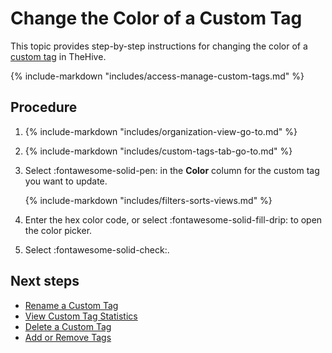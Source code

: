 # Change the Color of a Custom Tag

This topic provides step-by-step instructions for changing the color of a [custom tag](about-custom-tags.md) in TheHive.

{% include-markdown "includes/access-manage-custom-tags.md" %}

<h2>Procedure</h2>

1. {% include-markdown "includes/organization-view-go-to.md" %}

2. {% include-markdown "includes/custom-tags-tab-go-to.md" %}

3. Select :fontawesome-solid-pen: in the **Color** column for the custom tag you want to update.

    {% include-markdown "includes/filters-sorts-views.md" %}

4. Enter the hex color code, or select :fontawesome-solid-fill-drip: to open the color picker.

5. Select :fontawesome-solid-check:.

<h2>Next steps</h2>

* [Rename a Custom Tag](rename-a-custom-tag.md)
* [View Custom Tag Statistics](view-custom-tag-statistics.md)
* [Delete a Custom Tag](delete-a-custom-tag.md)
* [Add or Remove Tags](../../../analyst-corner/cases/tags/add-remove-tags.md)